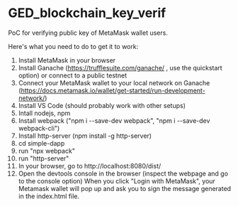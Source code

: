 # GED_blockchain_key_verif

PoC for verifying public key of MetaMask wallet users.

Here's what you need to do to get it to work:
1) Install MetaMask in your browser 
2) Install Ganache (https://trufflesuite.com/ganache/ , use the quickstart option) or connect to a public testnet
3) Connect your MetaMask wallet to your local network on Ganache (https://docs.metamask.io/wallet/get-started/run-development-network/)
4) Install VS Code (should probably work with other setups)
5) Intall nodejs, npm 
6) Install webpack ("npm i --save-dev webpack", "npm i --save-dev webpack-cli")
7) Install http-server (npm install -g http-server)
8) cd simple-dapp
9) run "npx webpack"
10) run "http-server"
11) In your browser, go to http://localhost:8080/dist/
12) Open the devtools console in the browser (inspect the webpage and go to the console option)
When you click "Login with MetaMask", your Metamask wallet will pop up and ask you to sign the message generated in the index.html file.
